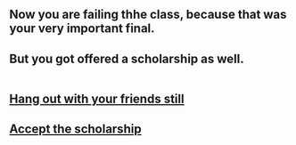 ## Now you are failing thhe class, because that was your very important final.
## But you got offered a scholarship as well.
![]()
## [Hang out with your friends still](bad1.md)
## [Accept the scholarship](ok1.md)